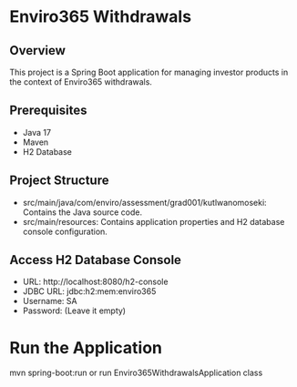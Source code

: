 # Enviro365 Withdrawals

## Overview
This project is a Spring Boot application for managing investor products in the context of Enviro365 withdrawals.

## Prerequisites
- Java 17
- Maven
- H2 Database
  
## Project Structure
- src/main/java/com/enviro/assessment/grad001/kutlwanomoseki: Contains the Java source code.
- src/main/resources: Contains application properties and H2 database console configuration.

## Access H2 Database Console
- URL: http://localhost:8080/h2-console
- JDBC URL: jdbc:h2:mem:enviro365
- Username: SA
- Password: (Leave it empty)

# Run the Application
mvn spring-boot:run or run Enviro365WithdrawalsApplication class
